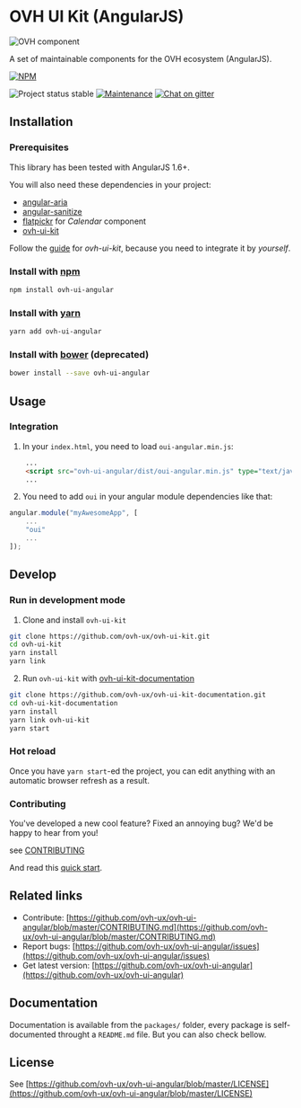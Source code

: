 # OVH UI Kit (AngularJS)

![OVH component](https://user-images.githubusercontent.com/3379410/27423240-3f944bc4-5731-11e7-87bb-3ff603aff8a7.png)

A set of maintainable components for the OVH ecosystem (AngularJS).

[![NPM](https://nodei.co/npm/ovh-ui-angular.png?downloads=true&downloadRank=true&stars=true)](https://nodei.co/npm/ovh-ui-angular/)

![Project status stable](https://img.shields.io/badge/status-stable-blue.svg)
[![Maintenance](https://img.shields.io/maintenance/yes/2018.svg)]()
[![Chat on gitter](https://img.shields.io/gitter/room/ovh/ux.svg)](https://gitter.im/ovh/ux)

## Installation

### Prerequisites

This library has been tested with AngularJS 1.6+.

You will also need these dependencies in your project:

- [angular-aria](https://www.npmjs.com/package/angular-aria)
- [angular-sanitize](https://www.npmjs.com/package/angular-sanitize)
- [flatpickr](https://www.npmjs.com/package/flatpickr) for _Calendar_ component
- [ovh-ui-kit](https://github.com/ovh-ux/ovh-ui-kit)

Follow the [guide](https://github.com/ovh-ux/ovh-ui-kit) for _ovh-ui-kit_, because you need to integrate it by _yourself_.

### Install with [npm](https://www.npmjs.com/)

```bash
npm install ovh-ui-angular
```

### Install with [yarn](https://yarnpkg.com)

```bash
yarn add ovh-ui-angular
```

### Install with [bower](https://bower.io/) (deprecated)

```bash
bower install --save ovh-ui-angular
```

## Usage

### Integration

1. In your `index.html`, you need to load `oui-angular.min.js`:

```html
    ...
    <script src="ovh-ui-angular/dist/oui-angular.min.js" type="text/javascript"></script>
    ...
```

2. You need to add `oui` in your angular module dependencies like that:

```javascript
angular.module("myAwesomeApp", [
    ...
    "oui"
    ...
]);
```

## Develop

### Run in development mode

1. Clone and install `ovh-ui-kit`

```bash
git clone https://github.com/ovh-ux/ovh-ui-kit.git
cd ovh-ui-kit
yarn install
yarn link
```

2. Run `ovh-ui-kit` with [ovh-ui-kit-documentation](https://github.com/ovh-ux/ovh-ui-kit-documentation)

```bash
git clone https://github.com/ovh-ux/ovh-ui-kit-documentation.git
cd ovh-ui-kit-documentation
yarn install
yarn link ovh-ui-kit
yarn start
```

### Hot reload

Once you have `yarn start`-ed the project, you can edit anything with an automatic browser refresh as a result.

### Contributing

You've developed a new cool feature? Fixed an annoying bug? We'd be happy
to hear from you!

see [CONTRIBUTING](https://github.com/ovh-ux/ovh-ui-angular/blob/master/CONTRIBUTING.md)

And read this [quick start](https://github.com/ovh-ux/ovh-ui-kit-documentation).

## Related links

 * Contribute: [https://github.com/ovh-ux/ovh-ui-angular/blob/master/CONTRIBUTING.md](https://github.com/ovh-ux/ovh-ui-angular/blob/master/CONTRIBUTING.md)
 * Report bugs: [https://github.com/ovh-ux/ovh-ui-angular/issues](https://github.com/ovh-ux/ovh-ui-angular/issues)
 * Get latest version: [https://github.com/ovh-ux/ovh-ui-angular](https://github.com/ovh-ux/ovh-ui-angular)

## Documentation

Documentation is available from the `packages/` folder, every package is self-documented throught a `README.md` file. But you can also check bellow.

## License

See [https://github.com/ovh-ux/ovh-ui-angular/blob/master/LICENSE](https://github.com/ovh-ux/ovh-ui-angular/blob/master/LICENSE)
